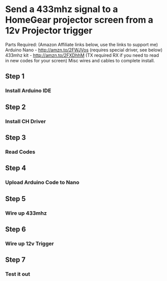 # Send a 433mhz signal to a HomeGear projector screen from a 12v Projector trigger
Parts Required: (Amazon Affiliate links below, use the links to support me)
Arduino Nano - http://amzn.to/2FWJVos (requires special driver, see below)
433mhz kit - http://amzn.to/2FXDhhM (TX required RX if you need to read in new codes for your screen)
Misc wires and cables to complete install.

## Step 1
### Install Arduino IDE
## Step 2
### Install CH Driver
## Step 3
### Read Codes
## Step 4
### Upload Arduino Code to Nano
## Step 5
### Wire up 433mhz
## Step 6
### Wire up 12v Trigger
## Step 7
### Test it out

